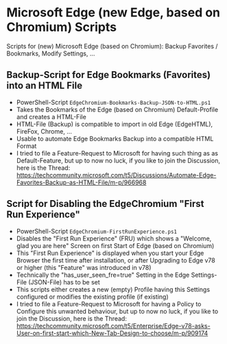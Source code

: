 # Microsoft Edge (new Edge, based on Chromium) Scripts
Scripts for (new) Microsoft Edge (based on Chromium): Backup Favorites / Bookmarks, Modify Settings, ...

## Backup-Script for Edge Bookmarks (Favorites) into an HTML File
* PowerShell-Script `EdgeChromium-Bookmarks-Backup-JSON-to-HTML.ps1`
* Takes the Bookmarks of the Edge (based on Chromium) Default-Profile and creates a HTML-File
* HTML-File (Backup) is compatible to import in old Edge (EdgeHTML), FireFox, Chrome, ...
* Usable to automate Edge Bookmarks Backup into a compatible HTML Format
* I tried to file a Feature-Request to Microsoft for having such thing as as Default-Feature, but up to now no luck, if you like to join the Discussion, here is the Thread: https://techcommunity.microsoft.com/t5/Discussions/Automate-Edge-Favorites-Backup-as-HTML-File/m-p/966968

## Script for Disabling the EdgeChromium "First Run Experience"
* PowerShell-Script `EdgeChromium-FirstRunExperience.ps1`
* Disables the "First Run Experience" (FRU) which shows a "Welcome, glad you are here" Screen on first Start of Edge (based on Chromium)
* This "First Run Experience" is displayed when you start your Edge Browser the first time after installation, or after Upgrading to Edge v78 or higher (this "Feature" was introduced in v78)
* Technically the "has_user_seen_fre=true" Setting in the Edge Settings-File (JSON-File) has to be set
* This scripts either creates a new (empty) Profile having this Settings configured or modifies the existing profile (if existing)
* I tried to file a Feature-Request to Microsoft for having a Policy to Configure this unwanted behaviour, but up to now no luck, if you like to join the Discussion, here is the Thread: https://techcommunity.microsoft.com/t5/Enterprise/Edge-v78-asks-User-on-first-start-which-New-Tab-Design-to-choose/m-p/909174
